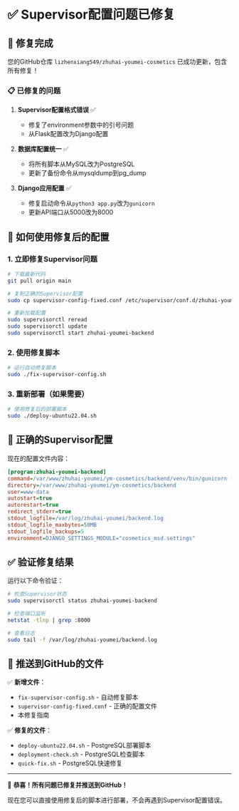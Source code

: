 # ✅ Supervisor配置问题已修复

## 🎉 修复完成

您的GitHub仓库 `lizhenxiang549/zhuhai-youmei-cosmetics` 已成功更新，包含所有修复！

### 📋 已修复的问题

1. **Supervisor配置格式错误** ✅
   - 修复了environment参数中的引号问题
   - 从Flask配置改为Django配置

2. **数据库配置统一** ✅
   - 将所有脚本从MySQL改为PostgreSQL
   - 更新了备份命令从mysqldump到pg_dump

3. **Django应用配置** ✅
   - 修复启动命令从`python3 app.py`改为`gunicorn`
   - 更新API端口从5000改为8000

## 🚀 如何使用修复后的配置

### 1. 立即修复Supervisor问题
```bash
# 下载最新代码
git pull origin main

# 复制正确的Supervisor配置
sudo cp supervisor-config-fixed.conf /etc/supervisor/conf.d/zhuhai-youmei-backend.conf

# 重新加载配置
sudo supervisorctl reread
sudo supervisorctl update
sudo supervisorctl start zhuhai-youmei-backend
```

### 2. 使用修复脚本
```bash
# 运行自动修复脚本
sudo ./fix-supervisor-config.sh
```

### 3. 重新部署（如果需要）
```bash
# 使用修复后的部署脚本
sudo ./deploy-ubuntu22.04.sh
```

## 📝 正确的Supervisor配置

现在的配置文件内容：
```ini
[program:zhuhai-youmei-backend]
command=/var/www/zhuhai-youmei/ym-cosmetics/backend/venv/bin/gunicorn --bind 127.0.0.1:8000 --workers 3 cosmetics_msd.wsgi:application
directory=/var/www/zhuhai-youmei/ym-cosmetics/backend
user=www-data
autostart=true
autorestart=true
redirect_stderr=true
stdout_logfile=/var/log/zhuhai-youmei/backend.log
stdout_logfile_maxbytes=50MB
stdout_logfile_backups=5
environment=DJANGO_SETTINGS_MODULE="cosmetics_msd.settings"
```

## ✅ 验证修复结果

运行以下命令验证：
```bash
# 检查Supervisor状态
sudo supervisorctl status zhuhai-youmei-backend

# 检查端口监听
netstat -tlnp | grep :8000

# 查看日志
sudo tail -f /var/log/zhuhai-youmei/backend.log
```

## 📂 推送到GitHub的文件

✅ **新增文件**：
- `fix-supervisor-config.sh` - 自动修复脚本
- `supervisor-config-fixed.conf` - 正确的配置文件
- 本修复指南

✅ **修复的文件**：
- `deploy-ubuntu22.04.sh` - PostgreSQL部署脚本
- `deployment-check.sh` - PostgreSQL检查脚本
- `quick-fix.sh` - PostgreSQL快速修复

---

🎊 **恭喜！所有问题已修复并推送到GitHub！**

现在您可以直接使用修复后的脚本进行部署，不会再遇到Supervisor配置错误。
